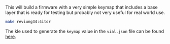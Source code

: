 This will build a firmware with a very simple keymap that includes a base layer that is ready for testing but probably
not very useful for real world use.

```bash
make reviung34:4itor
```

The kle used to generate the `keymap` value in the `vial.json` file can be found
[here](http://www.keyboard-layout-editor.com/#/gists/eb80c7ce072d2e7340ca85351d5e9d64).